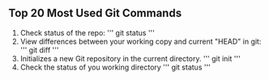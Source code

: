 
## Top 20 Most Used Git Commands


1. Check status of the repo:
'''
git status
'''
2. View differences between your working copy and current "HEAD" in git:
'''
git diff
'''
3. Initializes a new Git repository in the current directory.
'''
git init
'''
4. Check the status of you working directory
'''
git status
'''
